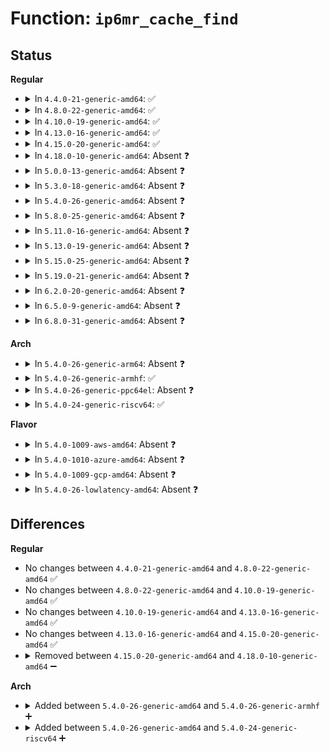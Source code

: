 # Function: <code>ip6mr_cache_find</code>

## Status
<b>Regular</b>
<ul>
<li>
<details>
<summary>In <code>4.4.0-21-generic-amd64</code>: ✅</summary>

```c
struct mfc6_cache * ip6mr_cache_find(struct mr6_table * mrt, const struct in6_addr * origin, const struct in6_addr * mcastgrp)
```

```json
{
  "name": "ip6mr_cache_find",
  "collision_type": "Unique Static",
  "inline_type": "No",
  "funcs": [
    {
      "addr": 18446744071587200352,
      "name": "ip6mr_cache_find",
      "external": false,
      "loc": "net/ipv6/ip6mr.c:1010",
      "file": "net/ipv6/ip6mr.c",
      "inline": "seen, unknown",
      "caller_inline": [],
      "caller_func": [
        "net/ipv6/ip6mr.c:ip6mr_ioctl",
        "net/ipv6/ip6mr.c:ip6mr_compat_ioctl",
        "net/ipv6/ip6mr.c:ip6_mr_input",
        "net/ipv6/ip6mr.c:ip6mr_get_route"
      ]
    }
  ],
  "symbols": [
    {
      "addr": 18446744071587200352,
      "name": "ip6mr_cache_find",
      "section": ".text",
      "bind": "STB_LOCAL",
      "size": 116
    }
  ]
}
```
</details>
</li>
<li>
<details>
<summary>In <code>4.8.0-22-generic-amd64</code>: ✅</summary>

```c
struct mfc6_cache * ip6mr_cache_find(struct mr6_table * mrt, const struct in6_addr * origin, const struct in6_addr * mcastgrp)
```

```json
{
  "name": "ip6mr_cache_find",
  "collision_type": "Unique Static",
  "inline_type": "No",
  "funcs": [
    {
      "addr": 18446744071587657024,
      "name": "ip6mr_cache_find",
      "external": false,
      "loc": "net/ipv6/ip6mr.c:1011",
      "file": "net/ipv6/ip6mr.c",
      "inline": "seen, unknown",
      "caller_inline": [],
      "caller_func": [
        "net/ipv6/ip6mr.c:ip6mr_get_route",
        "net/ipv6/ip6mr.c:ip6_mr_input",
        "net/ipv6/ip6mr.c:ip6mr_compat_ioctl",
        "net/ipv6/ip6mr.c:ip6mr_ioctl"
      ]
    }
  ],
  "symbols": [
    {
      "addr": 18446744071587657024,
      "name": "ip6mr_cache_find",
      "section": ".text",
      "bind": "STB_LOCAL",
      "size": 111
    }
  ]
}
```
</details>
</li>
<li>
<details>
<summary>In <code>4.10.0-19-generic-amd64</code>: ✅</summary>

```c
struct mfc6_cache * ip6mr_cache_find(struct mr6_table * mrt, const struct in6_addr * origin, const struct in6_addr * mcastgrp)
```

```json
{
  "name": "ip6mr_cache_find",
  "collision_type": "Unique Static",
  "inline_type": "No",
  "funcs": [
    {
      "addr": 18446744071587865504,
      "name": "ip6mr_cache_find",
      "external": false,
      "loc": "net/ipv6/ip6mr.c:1011",
      "file": "net/ipv6/ip6mr.c",
      "inline": "seen, unknown",
      "caller_inline": [],
      "caller_func": [
        "net/ipv6/ip6mr.c:ip6mr_get_route",
        "net/ipv6/ip6mr.c:ip6_mr_input",
        "net/ipv6/ip6mr.c:ip6mr_compat_ioctl",
        "net/ipv6/ip6mr.c:ip6mr_ioctl"
      ]
    }
  ],
  "symbols": [
    {
      "addr": 18446744071587865504,
      "name": "ip6mr_cache_find",
      "section": ".text",
      "bind": "STB_LOCAL",
      "size": 111
    }
  ]
}
```
</details>
</li>
<li>
<details>
<summary>In <code>4.13.0-16-generic-amd64</code>: ✅</summary>

```c
struct mfc6_cache * ip6mr_cache_find(struct mr6_table * mrt, const struct in6_addr * origin, const struct in6_addr * mcastgrp)
```

```json
{
  "name": "ip6mr_cache_find",
  "collision_type": "Unique Static",
  "inline_type": "No",
  "funcs": [
    {
      "addr": 18446744071588021632,
      "name": "ip6mr_cache_find",
      "external": false,
      "loc": "net/ipv6/ip6mr.c:1014",
      "file": "net/ipv6/ip6mr.c",
      "inline": "seen, unknown",
      "caller_inline": [],
      "caller_func": [
        "net/ipv6/ip6mr.c:ip6mr_get_route",
        "net/ipv6/ip6mr.c:ip6_mr_input",
        "net/ipv6/ip6mr.c:ip6mr_compat_ioctl",
        "net/ipv6/ip6mr.c:ip6mr_ioctl"
      ]
    }
  ],
  "symbols": [
    {
      "addr": 18446744071588021632,
      "name": "ip6mr_cache_find",
      "section": ".text",
      "bind": "STB_LOCAL",
      "size": 115
    }
  ]
}
```
</details>
</li>
<li>
<details>
<summary>In <code>4.15.0-20-generic-amd64</code>: ✅</summary>

```c
struct mfc6_cache * ip6mr_cache_find(struct mr6_table * mrt, const struct in6_addr * origin, const struct in6_addr * mcastgrp)
```

```json
{
  "name": "ip6mr_cache_find",
  "collision_type": "Unique Static",
  "inline_type": "No",
  "funcs": [
    {
      "addr": 18446744071588558736,
      "name": "ip6mr_cache_find",
      "external": false,
      "loc": "net/ipv6/ip6mr.c:1014",
      "file": "net/ipv6/ip6mr.c",
      "inline": "seen, unknown",
      "caller_inline": [],
      "caller_func": [
        "net/ipv6/ip6mr.c:ip6mr_get_route",
        "net/ipv6/ip6mr.c:ip6_mr_input",
        "net/ipv6/ip6mr.c:ip6mr_compat_ioctl",
        "net/ipv6/ip6mr.c:ip6mr_ioctl"
      ]
    }
  ],
  "symbols": [
    {
      "addr": 18446744071588558736,
      "name": "ip6mr_cache_find",
      "section": ".text",
      "bind": "STB_LOCAL",
      "size": 111
    }
  ]
}
```
</details>
</li>
<li>
<details>
<summary>In <code>4.18.0-10-generic-amd64</code>: Absent ❓</summary>

```json
{
  "name": "ip6mr_cache_find",
  "collision_type": "Unique Static",
  "inline_type": "Full",
  "funcs": [
    {
      "addr": 18446744071588940266,
      "name": "ip6mr_cache_find",
      "external": false,
      "loc": "net/ipv6/ip6mr.c:922",
      "file": "net/ipv6/ip6mr.c",
      "inline": "not declared, inlined",
      "caller_inline": [
        "net/ipv6/ip6mr.c:ip6mr_get_route",
        "net/ipv6/ip6mr.c:ip6_mr_input",
        "net/ipv6/ip6mr.c:ip6mr_compat_ioctl",
        "net/ipv6/ip6mr.c:ip6mr_ioctl"
      ],
      "caller_func": []
    }
  ],
  "symbols": []
}
```
</details>
</li>
<li>
<details>
<summary>In <code>5.0.0-13-generic-amd64</code>: Absent ❓</summary>

```json
{
  "name": "ip6mr_cache_find",
  "collision_type": "Unique Static",
  "inline_type": "Full",
  "funcs": [
    {
      "addr": 18446744071589164522,
      "name": "ip6mr_cache_find",
      "external": false,
      "loc": "net/ipv6/ip6mr.c:936",
      "file": "net/ipv6/ip6mr.c",
      "inline": "not declared, inlined",
      "caller_inline": [
        "net/ipv6/ip6mr.c:ip6mr_get_route",
        "net/ipv6/ip6mr.c:ip6_mr_input",
        "net/ipv6/ip6mr.c:ip6mr_compat_ioctl",
        "net/ipv6/ip6mr.c:ip6mr_ioctl"
      ],
      "caller_func": []
    }
  ],
  "symbols": []
}
```
</details>
</li>
<li>
<details>
<summary>In <code>5.3.0-18-generic-amd64</code>: Absent ❓</summary>

```json
{
  "name": "ip6mr_cache_find",
  "collision_type": "Unique Static",
  "inline_type": "Full",
  "funcs": [
    {
      "addr": 18446744071589619295,
      "name": "ip6mr_cache_find",
      "external": false,
      "loc": "net/ipv6/ip6mr.c:931",
      "file": "net/ipv6/ip6mr.c",
      "inline": "not declared, inlined",
      "caller_inline": [
        "net/ipv6/ip6mr.c:ip6mr_get_route",
        "net/ipv6/ip6mr.c:ip6_mr_input",
        "net/ipv6/ip6mr.c:ip6mr_compat_ioctl",
        "net/ipv6/ip6mr.c:ip6mr_ioctl"
      ],
      "caller_func": []
    }
  ],
  "symbols": []
}
```
</details>
</li>
<li>
<details>
<summary>In <code>5.4.0-26-generic-amd64</code>: Absent ❓</summary>

```json
{
  "name": "ip6mr_cache_find",
  "collision_type": "Unique Static",
  "inline_type": "Full",
  "funcs": [
    {
      "addr": 18446744071589843535,
      "name": "ip6mr_cache_find",
      "external": false,
      "loc": "net/ipv6/ip6mr.c:931",
      "file": "net/ipv6/ip6mr.c",
      "inline": "not declared, inlined",
      "caller_inline": [
        "net/ipv6/ip6mr.c:ip6mr_get_route",
        "net/ipv6/ip6mr.c:ip6_mr_input",
        "net/ipv6/ip6mr.c:ip6mr_compat_ioctl",
        "net/ipv6/ip6mr.c:ip6mr_ioctl"
      ],
      "caller_func": []
    }
  ],
  "symbols": []
}
```
</details>
</li>
<li>
<details>
<summary>In <code>5.8.0-25-generic-amd64</code>: Absent ❓</summary>

```json
{
  "name": "ip6mr_cache_find",
  "collision_type": "Unique Static",
  "inline_type": "Full",
  "funcs": [
    {
      "addr": 18446744071590870011,
      "name": "ip6mr_cache_find",
      "external": false,
      "loc": "net/ipv6/ip6mr.c:935",
      "file": "net/ipv6/ip6mr.c",
      "inline": "not declared, inlined",
      "caller_inline": [
        "net/ipv6/ip6mr.c:ip6mr_get_route",
        "net/ipv6/ip6mr.c:ip6_mr_input",
        "net/ipv6/ip6mr.c:ip6mr_compat_ioctl",
        "net/ipv6/ip6mr.c:ip6mr_ioctl"
      ],
      "caller_func": []
    }
  ],
  "symbols": []
}
```
</details>
</li>
<li>
<details>
<summary>In <code>5.11.0-16-generic-amd64</code>: Absent ❓</summary>

```json
{
  "name": "ip6mr_cache_find",
  "collision_type": "Unique Static",
  "inline_type": "Full",
  "funcs": [
    {
      "addr": 18446744071590931323,
      "name": "ip6mr_cache_find",
      "external": false,
      "loc": "net/ipv6/ip6mr.c:935",
      "file": "net/ipv6/ip6mr.c",
      "inline": "not declared, inlined",
      "caller_inline": [
        "net/ipv6/ip6mr.c:ip6mr_get_route",
        "net/ipv6/ip6mr.c:ip6_mr_input",
        "net/ipv6/ip6mr.c:ip6mr_compat_ioctl",
        "net/ipv6/ip6mr.c:ip6mr_ioctl"
      ],
      "caller_func": []
    }
  ],
  "symbols": []
}
```
</details>
</li>
<li>
<details>
<summary>In <code>5.13.0-19-generic-amd64</code>: Absent ❓</summary>

```json
{
  "name": "ip6mr_cache_find",
  "collision_type": "Unique Static",
  "inline_type": "Full",
  "funcs": [
    {
      "addr": 18446744071590860863,
      "name": "ip6mr_cache_find",
      "external": false,
      "loc": "net/ipv6/ip6mr.c:935",
      "file": "net/ipv6/ip6mr.c",
      "inline": "not declared, inlined",
      "caller_inline": [
        "net/ipv6/ip6mr.c:ip6mr_get_route",
        "net/ipv6/ip6mr.c:ip6_mr_input",
        "net/ipv6/ip6mr.c:ip6mr_compat_ioctl",
        "net/ipv6/ip6mr.c:ip6mr_ioctl"
      ],
      "caller_func": []
    }
  ],
  "symbols": []
}
```
</details>
</li>
<li>
<details>
<summary>In <code>5.15.0-25-generic-amd64</code>: Absent ❓</summary>

```json
{
  "name": "ip6mr_cache_find",
  "collision_type": "Unique Static",
  "inline_type": "Full",
  "funcs": [
    {
      "addr": 18446744071591690831,
      "name": "ip6mr_cache_find",
      "external": false,
      "loc": "net/ipv6/ip6mr.c:936",
      "file": "net/ipv6/ip6mr.c",
      "inline": "not declared, inlined",
      "caller_inline": [
        "net/ipv6/ip6mr.c:ip6mr_get_route",
        "net/ipv6/ip6mr.c:ip6_mr_input",
        "net/ipv6/ip6mr.c:ip6mr_compat_ioctl",
        "net/ipv6/ip6mr.c:ip6mr_ioctl"
      ],
      "caller_func": []
    }
  ],
  "symbols": []
}
```
</details>
</li>
<li>
<details>
<summary>In <code>5.19.0-21-generic-amd64</code>: Absent ❓</summary>

```json
{
  "name": "ip6mr_cache_find",
  "collision_type": "Unique Static",
  "inline_type": "Full",
  "funcs": [
    {
      "addr": 18446744071593388126,
      "name": "ip6mr_cache_find",
      "external": false,
      "loc": "net/ipv6/ip6mr.c:930",
      "file": "net/ipv6/ip6mr.c",
      "inline": "not declared, inlined",
      "caller_inline": [
        "net/ipv6/ip6mr.c:ip6mr_get_route",
        "net/ipv6/ip6mr.c:ip6_mr_input",
        "net/ipv6/ip6mr.c:ip6mr_compat_ioctl",
        "net/ipv6/ip6mr.c:ip6mr_ioctl"
      ],
      "caller_func": []
    }
  ],
  "symbols": []
}
```
</details>
</li>
<li>
<details>
<summary>In <code>6.2.0-20-generic-amd64</code>: Absent ❓</summary>

```json
{
  "name": "ip6mr_cache_find",
  "collision_type": "Unique Static",
  "inline_type": "Full",
  "funcs": [
    {
      "addr": 18446744071595283190,
      "name": "ip6mr_cache_find",
      "external": false,
      "loc": "net/ipv6/ip6mr.c:938",
      "file": "net/ipv6/ip6mr.c",
      "inline": "not declared, inlined",
      "caller_inline": [
        "net/ipv6/ip6mr.c:ip6mr_rtm_getroute",
        "net/ipv6/ip6mr.c:ip6mr_get_route",
        "net/ipv6/ip6mr.c:ip6_mr_input",
        "net/ipv6/ip6mr.c:ip6mr_compat_ioctl",
        "net/ipv6/ip6mr.c:ip6mr_ioctl"
      ],
      "caller_func": []
    }
  ],
  "symbols": []
}
```
</details>
</li>
<li>
<details>
<summary>In <code>6.5.0-9-generic-amd64</code>: Absent ❓</summary>

```json
{
  "name": "ip6mr_cache_find",
  "collision_type": "Unique Static",
  "inline_type": "Full",
  "funcs": [
    {
      "addr": 18446744071595678390,
      "name": "ip6mr_cache_find",
      "external": false,
      "loc": "net/ipv6/ip6mr.c:938",
      "file": "net/ipv6/ip6mr.c",
      "inline": "not declared, inlined",
      "caller_inline": [
        "net/ipv6/ip6mr.c:ip6mr_rtm_getroute",
        "net/ipv6/ip6mr.c:ip6mr_get_route",
        "net/ipv6/ip6mr.c:ip6_mr_input",
        "net/ipv6/ip6mr.c:ip6mr_compat_ioctl",
        "net/ipv6/ip6mr.c:ip6mr_ioctl"
      ],
      "caller_func": []
    }
  ],
  "symbols": []
}
```
</details>
</li>
<li>
<details>
<summary>In <code>6.8.0-31-generic-amd64</code>: Absent ❓</summary>

```json
{
  "name": "ip6mr_cache_find",
  "collision_type": "Unique Static",
  "inline_type": "Full",
  "funcs": [
    {
      "addr": 18446744071596528950,
      "name": "ip6mr_cache_find",
      "external": false,
      "loc": "net/ipv6/ip6mr.c:938",
      "file": "net/ipv6/ip6mr.c",
      "inline": "not declared, inlined",
      "caller_inline": [
        "net/ipv6/ip6mr.c:ip6mr_rtm_getroute",
        "net/ipv6/ip6mr.c:ip6mr_get_route",
        "net/ipv6/ip6mr.c:ip6_mr_input",
        "net/ipv6/ip6mr.c:ip6mr_compat_ioctl",
        "net/ipv6/ip6mr.c:ip6mr_ioctl"
      ],
      "caller_func": []
    }
  ],
  "symbols": []
}
```
</details>
</li>
</ul>
<b>Arch</b>
<ul>
<li>
<details>
<summary>In <code>5.4.0-26-generic-arm64</code>: Absent ❓</summary>

```json
{
  "name": "ip6mr_cache_find",
  "collision_type": "Unique Static",
  "inline_type": "Full",
  "funcs": [
    {
      "addr": 18446603336503557924,
      "name": "ip6mr_cache_find",
      "external": false,
      "loc": "net/ipv6/ip6mr.c:931",
      "file": "net/ipv6/ip6mr.c",
      "inline": "not declared, inlined",
      "caller_inline": [
        "net/ipv6/ip6mr.c:ip6mr_get_route",
        "net/ipv6/ip6mr.c:ip6_mr_input",
        "net/ipv6/ip6mr.c:ip6mr_compat_ioctl",
        "net/ipv6/ip6mr.c:ip6mr_ioctl"
      ],
      "caller_func": []
    }
  ],
  "symbols": []
}
```
</details>
</li>
<li>
<details>
<summary>In <code>5.4.0-26-generic-armhf</code>: ✅</summary>

```c
struct mfc6_cache * ip6mr_cache_find(struct mr_table * mrt, const struct in6_addr * origin, const struct in6_addr * mcastgrp)
```

```json
{
  "name": "ip6mr_cache_find",
  "collision_type": "Unique Static",
  "inline_type": "No",
  "funcs": [
    {
      "addr": 3236190136,
      "name": "ip6mr_cache_find",
      "external": false,
      "loc": "net/ipv6/ip6mr.c:931",
      "file": "net/ipv6/ip6mr.c",
      "inline": "seen, unknown",
      "caller_inline": [],
      "caller_func": [
        "net/ipv6/ip6mr.c:ip6mr_get_route",
        "net/ipv6/ip6mr.c:ip6_mr_input",
        "net/ipv6/ip6mr.c:ip6mr_ioctl"
      ]
    }
  ],
  "symbols": [
    {
      "addr": 3236190136,
      "name": "ip6mr_cache_find",
      "section": ".text",
      "bind": "STB_LOCAL",
      "size": 128
    }
  ]
}
```
</details>
</li>
<li>
<details>
<summary>In <code>5.4.0-26-generic-ppc64el</code>: Absent ❓</summary>

```json
{
  "name": "ip6mr_cache_find",
  "collision_type": "Unique Static",
  "inline_type": "Full",
  "funcs": [
    {
      "addr": 13835058055297356708,
      "name": "ip6mr_cache_find",
      "external": false,
      "loc": "net/ipv6/ip6mr.c:931",
      "file": "net/ipv6/ip6mr.c",
      "inline": "not declared, inlined",
      "caller_inline": [
        "net/ipv6/ip6mr.c:ip6mr_get_route",
        "net/ipv6/ip6mr.c:ip6_mr_input",
        "net/ipv6/ip6mr.c:ip6mr_compat_ioctl",
        "net/ipv6/ip6mr.c:ip6mr_ioctl"
      ],
      "caller_func": []
    }
  ],
  "symbols": []
}
```
</details>
</li>
<li>
<details>
<summary>In <code>5.4.0-24-generic-riscv64</code>: ✅</summary>

```c
struct mfc6_cache * ip6mr_cache_find(struct mr_table * mrt, const struct in6_addr * origin, const struct in6_addr * mcastgrp)
```

```json
{
  "name": "ip6mr_cache_find",
  "collision_type": "Unique Static",
  "inline_type": "No",
  "funcs": [
    {
      "addr": 18446743936279504040,
      "name": "ip6mr_cache_find",
      "external": false,
      "loc": "net/ipv6/ip6mr.c:931",
      "file": "net/ipv6/ip6mr.c",
      "inline": "seen, unknown",
      "caller_inline": [],
      "caller_func": [
        "net/ipv6/ip6mr.c:ip6mr_get_route",
        "net/ipv6/ip6mr.c:ip6_mr_input",
        "net/ipv6/ip6mr.c:ip6mr_ioctl"
      ]
    }
  ],
  "symbols": [
    {
      "addr": 18446743936279504040,
      "name": "ip6mr_cache_find",
      "section": ".text",
      "bind": "STB_LOCAL",
      "size": 118
    }
  ]
}
```
</details>
</li>
</ul>
<b>Flavor</b>
<ul>
<li>
<details>
<summary>In <code>5.4.0-1009-aws-amd64</code>: Absent ❓</summary>

```json
{
  "name": "ip6mr_cache_find",
  "collision_type": "Unique Static",
  "inline_type": "Full",
  "funcs": [
    {
      "addr": 18446744071589447903,
      "name": "ip6mr_cache_find",
      "external": false,
      "loc": "net/ipv6/ip6mr.c:931",
      "file": "net/ipv6/ip6mr.c",
      "inline": "not declared, inlined",
      "caller_inline": [
        "net/ipv6/ip6mr.c:ip6mr_get_route",
        "net/ipv6/ip6mr.c:ip6_mr_input",
        "net/ipv6/ip6mr.c:ip6mr_compat_ioctl",
        "net/ipv6/ip6mr.c:ip6mr_ioctl"
      ],
      "caller_func": []
    }
  ],
  "symbols": []
}
```
</details>
</li>
<li>
<details>
<summary>In <code>5.4.0-1010-azure-amd64</code>: Absent ❓</summary>

```json
{
  "name": "ip6mr_cache_find",
  "collision_type": "Unique Static",
  "inline_type": "Full",
  "funcs": [
    {
      "addr": 18446744071589172895,
      "name": "ip6mr_cache_find",
      "external": false,
      "loc": "net/ipv6/ip6mr.c:931",
      "file": "net/ipv6/ip6mr.c",
      "inline": "not declared, inlined",
      "caller_inline": [
        "net/ipv6/ip6mr.c:ip6mr_get_route",
        "net/ipv6/ip6mr.c:ip6_mr_input",
        "net/ipv6/ip6mr.c:ip6mr_compat_ioctl",
        "net/ipv6/ip6mr.c:ip6mr_ioctl"
      ],
      "caller_func": []
    }
  ],
  "symbols": []
}
```
</details>
</li>
<li>
<details>
<summary>In <code>5.4.0-1009-gcp-amd64</code>: Absent ❓</summary>

```json
{
  "name": "ip6mr_cache_find",
  "collision_type": "Unique Static",
  "inline_type": "Full",
  "funcs": [
    {
      "addr": 18446744071589884767,
      "name": "ip6mr_cache_find",
      "external": false,
      "loc": "net/ipv6/ip6mr.c:931",
      "file": "net/ipv6/ip6mr.c",
      "inline": "not declared, inlined",
      "caller_inline": [
        "net/ipv6/ip6mr.c:ip6mr_get_route",
        "net/ipv6/ip6mr.c:ip6_mr_input",
        "net/ipv6/ip6mr.c:ip6mr_compat_ioctl",
        "net/ipv6/ip6mr.c:ip6mr_ioctl"
      ],
      "caller_func": []
    }
  ],
  "symbols": []
}
```
</details>
</li>
<li>
<details>
<summary>In <code>5.4.0-26-lowlatency-amd64</code>: Absent ❓</summary>

```json
{
  "name": "ip6mr_cache_find",
  "collision_type": "Unique Static",
  "inline_type": "Full",
  "funcs": [
    {
      "addr": 18446744071589936943,
      "name": "ip6mr_cache_find",
      "external": false,
      "loc": "net/ipv6/ip6mr.c:931",
      "file": "net/ipv6/ip6mr.c",
      "inline": "not declared, inlined",
      "caller_inline": [
        "net/ipv6/ip6mr.c:ip6mr_get_route",
        "net/ipv6/ip6mr.c:ip6_mr_input",
        "net/ipv6/ip6mr.c:ip6mr_compat_ioctl",
        "net/ipv6/ip6mr.c:ip6mr_ioctl"
      ],
      "caller_func": []
    }
  ],
  "symbols": []
}
```
</details>
</li>
</ul>

## Differences
<b>Regular</b>
<ul>
<li>
No changes between <code>4.4.0-21-generic-amd64</code> and <code>4.8.0-22-generic-amd64</code> ✅
</li>
<li>
No changes between <code>4.8.0-22-generic-amd64</code> and <code>4.10.0-19-generic-amd64</code> ✅
</li>
<li>
No changes between <code>4.10.0-19-generic-amd64</code> and <code>4.13.0-16-generic-amd64</code> ✅
</li>
<li>
No changes between <code>4.13.0-16-generic-amd64</code> and <code>4.15.0-20-generic-amd64</code> ✅
</li>
<li>
<details>
<summary>Removed between <code>4.15.0-20-generic-amd64</code> and <code>4.18.0-10-generic-amd64</code> ➖</summary>

```c
struct mfc6_cache * ip6mr_cache_find(struct mr6_table * mrt, const struct in6_addr * origin, const struct in6_addr * mcastgrp)
```
</details>
</li>
</ul>
<b>Arch</b>
<ul>
<li>
<details>
<summary>Added between <code>5.4.0-26-generic-amd64</code> and <code>5.4.0-26-generic-armhf</code> ➕</summary>

```c
struct mfc6_cache * ip6mr_cache_find(struct mr_table * mrt, const struct in6_addr * origin, const struct in6_addr * mcastgrp)
```
</details>
</li>
<li>
<details>
<summary>Added between <code>5.4.0-26-generic-amd64</code> and <code>5.4.0-24-generic-riscv64</code> ➕</summary>

```c
struct mfc6_cache * ip6mr_cache_find(struct mr_table * mrt, const struct in6_addr * origin, const struct in6_addr * mcastgrp)
```
</details>
</li>
</ul>
